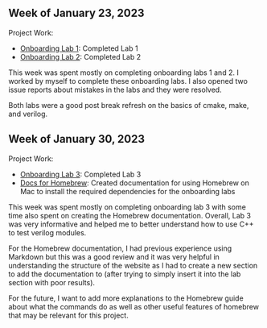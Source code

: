 ## Week of January 23, 2023

Project Work:
* [Onboarding Lab 1](https://github.com/ShinyMiraidon/Chip-VIP-Team-Lab-1): Completed Lab 1
* [Onboarding Lab 2](https://github.com/ShinyMiraidon/Chip-VIP-Team-Lab-2): Completed Lab 2


This week was spent mostly on completing onboarding labs 1 and 2. I worked by myself to complete these onboarding labs. I also opened two issue reports about mistakes in the labs and they were resolved.


Both labs were a good post break refresh on the basics of cmake, make, and verilog. 

## Week of January 30, 2023

Project Work:
* [Onboarding Lab 3](https://github.com/ShinyMiraidon/Chip-VIP-Team-Lab-3): Completed Lab 3
* [Docs for Homebrew](https://github.com/NYU-Processor-Design/nyu-processor-design.github.io/pull/25): Created documentation for using Homebrew on Mac to install the required dependencies for the onboarding labs


This week was spent mostly on completing onboarding lab 3 with some time also spent on creating the Homebrew documentation. Overall, Lab 3 was very informative and helped me to better understand how to use C++ to test verilog modules.


For the Homebrew documentation, I had previous experience using Markdown but this was a good review and it was very helpful in understanding the structure of the website as I had to create a new section to add the documentation to (after trying to simply insert it into the lab section with poor results).


For the future, I want to add more explanations to the Homebrew guide about what the commands do as well as other useful features of homebrew that may be relevant for this project.